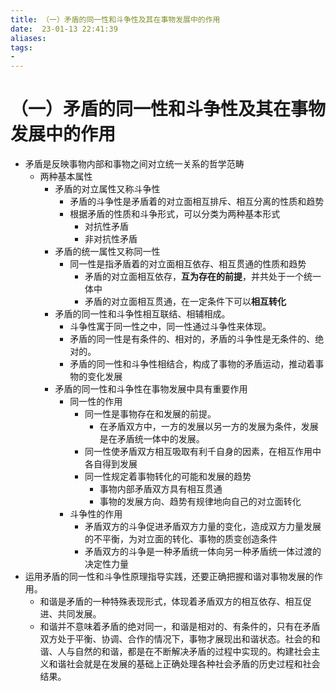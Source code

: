 ```yaml
---
title: （一）矛盾的同一性和斗争性及其在事物发展中的作用
date:  23-01-13 22:41:39
aliases: 
tags: 
- 
---
```


# （一）矛盾的同一性和斗争性及其在事物发展中的作用

- 矛盾是反映事物内部和事物之间对立统一关系的哲学范畴
	- 两种基本属性
		- 矛盾的对立属性又称斗争性
			- 矛盾的斗争性是矛盾着的对立面相互排斥、相互分离的性质和趋势
			- 根据矛盾的性质和斗争形式，可以分类为两种基本形式
				- 对抗性矛盾
				- 非对抗性矛盾
		- 矛盾的统一属性又称同一性
			- 同一性是指矛盾着的对立面相互依存、相互贯通的性质和趋势
				- 矛盾的对立面相互依存，**互为存在的前提**，并共处于一个统一体中
				- 矛盾的对立面相互贯通，在一定条件下可以**相互转化**
		- 矛盾的同一性和斗争性相互联结、相辅相成。
			- 斗争性寓于同一性之中，同一性通过斗争性来体现。
			- 矛盾的同一性是有条件的、相对的，矛盾的斗争性是无条件的、绝对的。
			- 矛盾的同一性和斗争性相结合，构成了事物的矛盾运动，推动着事物的变化发展
		- 矛盾的同一性和斗争性在事物发展中具有重要作用
			- 同一性的作用
				- 同一性是事物存在和发展的前提。
					- 在矛盾双方中，一方的发展以另一方的发展为条件，发展是在矛盾统一体中的发展。
				- 同一性使矛盾双方相互吸取有利千自身的因素，在相互作用中各自得到发展
				- 同一性规定着事物转化的可能和发展的趋势
					- 事物内部矛盾双方具有相互贯通
					- 事物的发展方向、趋势有规律地向自己的对立面转化
			- 斗争性的作用
				- 矛盾双方的斗争促进矛盾双方力量的变化，造成双方力量发展的不平衡，为对立面的转化、事物的质变创造条件
				- 矛盾双方的斗争是一种矛盾统一体向另一种矛盾统一体过渡的决定性力量
- 运用矛盾的同一性和斗争性原理指导实践，还要正确把握和谐对事物发展的作用。
	- 和谐是矛盾的一种特殊表现形式，体现着矛盾双方的相互依存、相互促进、共同发展。
	- 和谐并不意味着矛盾的绝对同一，和谐是相对的、有条件的，只有在矛盾双方处于平衡、协调、合作的情况下，事物才展现出和谐状态。社会的和谐、人与自然的和谐，都是在不断解决矛盾的过程中实现的。构建社会主义和谐社会就是在发展的基础上正确处理各种社会矛盾的历史过程和社会结果。